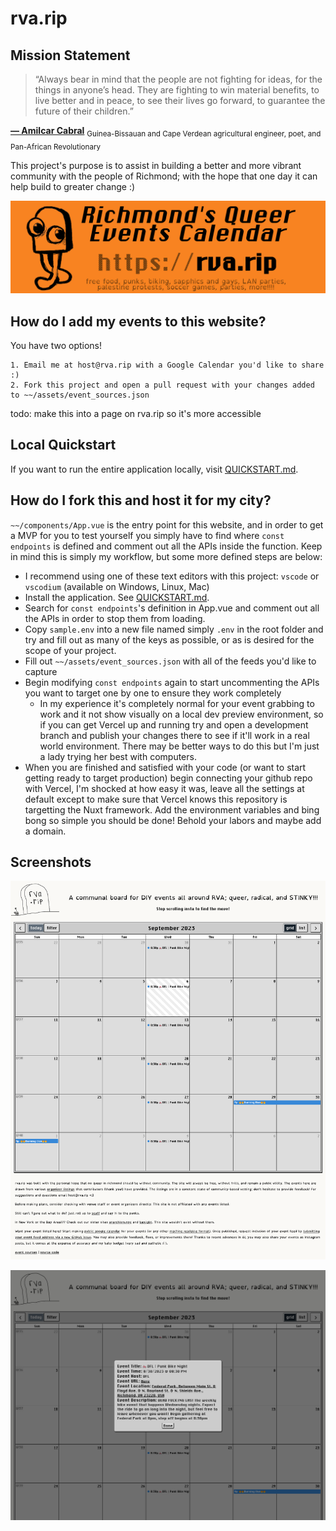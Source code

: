 # rva.rip

## Mission Statement

> “Always bear in mind that the people are not fighting for ideas, for the things in anyone’s head. They are fighting to win material benefits, to live better and in peace, to see their lives go forward, to guarantee the future of their children.”

**[― Amilcar Cabral](https://www.marxists.org/subject/africa/cabral/1965/tnlcnev.htm)**
<sub> Guinea-Bissauan and Cape Verdean agricultural engineer, poet, and Pan-African Revolutionary</sub>

This project's purpose is to assist in building a better and more vibrant community with the people of Richmond; with the hope that one day it can help build to greater change :)

![a sticker for rva.rip. It's text is as follows: Richmond's Queer Events Calendar; https://rva.rip; free food, punks, biking, sapphics and gays, LAN parties, palestine protests, soccer games, parties, more!!!!!; with a drawing of the mascot Ripple set to the left staring at the text with a look of paranoia](./assets/sticker.png)

## How do I add my events to this website?

You have two options!

    1. Email me at host@rva.rip with a Google Calendar you'd like to share :)
    2. Fork this project and open a pull request with your changes added to ~~/assets/event_sources.json

todo: make this into a page on rva.rip so it's more accessible

## Local Quickstart

If you want to run the entire application locally, visit [QUICKSTART.md](QUICKSTART.md).

## How do I fork this and host it for my city?

`~~/components/App.vue` is the entry point for this website, and in order to get a MVP for you to test yourself you simply have to find where `const endpoints` is defined and comment out all the APIs inside the function. Keep in mind this is simply my workflow, but some more defined steps are below:

- I recommend using one of these text editors with this project: `vscode` or `vscodium` (available on Windows, Linux, Mac)
- Install the application. See [QUICKSTART.md](QUICKSTART.md).
- Search for `const endpoints`'s definition in App.vue and comment out all the APIs in order to stop them from loading.
- Copy `sample.env` into a new file named simply `.env` in the root folder and try and fill out as many of the keys as possible, or as is desired for the scope of your project.
- Fill out `~~/assets/event_sources.json` with all of the feeds you'd like to capture
- Begin modifying `const endpoints` again to start uncommenting the APIs you want to target one by one to ensure they work completely
  - In my experience it's completely normal for your event grabbing to work and it not show visually on a local dev preview environment, so if you can get Vercel up and running try and open a development branch and publish your changes there to see if it'll work in a real world environment. There may be better ways to do this but I'm just a lady trying her best with computers.
- When you are finished and satisfied with your code (or want to start getting ready to target production) begin connecting your github repo with Vercel, I'm shocked at how easy it was, leave all the settings at default except to make sure that Vercel knows this repository is targetting the Nuxt framework. Add the environment variables and bing bong so simple you should be done! Behold your labors and maybe add a domain.

## Screenshots

![Screenshot1, a full height screenshot of an early development version of rva.rip](./doc/Screenshot1.png)

![Screenshot2, demonstrating the modal that appears when an event is clicked](./doc/Screenshot2.png)
